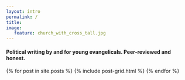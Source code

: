 ```yaml
---
layout: intro
permalink: /
title:
image:
   feature: church_with_cross_tall.jpg
---
```


#### Political writing by and for young evangelicals. Peer-reviewed and honest.

<div class="tiles">
{% for post in site.posts %}
	{% include post-grid.html %}
{% endfor %}
</div><!-- /.tiles -->
